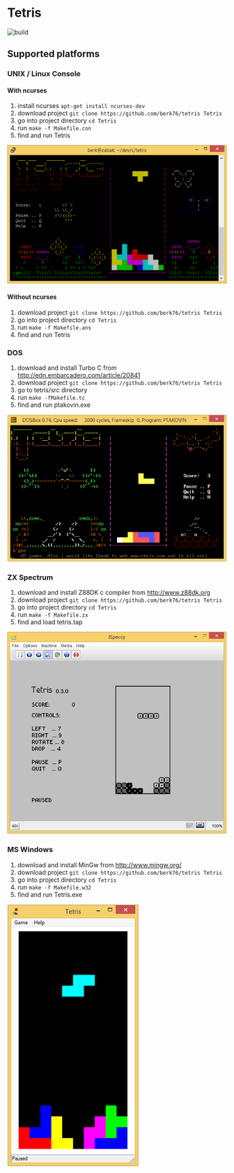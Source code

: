 # Tetris

![build](https://github.com/berk76/tetris/workflows/build/badge.svg)

## Supported platforms

### UNIX / Linux Console

#### With ncurses
  1. install ncurses `apt-get install ncurses-dev`
  1. download project `git clone https://github.com/berk76/tetris Tetris`
  1. go into project directory `cd Tetris`
  1. run `make -f Makefile.con`
  1. find and run Tetris

![Linux.PNG](doc/Linux.PNG)

#### Without ncurses
  1. download project `git clone https://github.com/berk76/tetris Tetris`
  1. go into project directory `cd Tetris`
  1. run `make -f Makefile.ans`
  1. find and run Tetris

### DOS
  1. download and install Turbo C from http://edn.embarcadero.com/article/20841
  1. download project `git clone https://github.com/berk76/tetris Tetris`
  1. go to tetris/src directory 
  1. run `make -fMakefile.tc`
  1. find and run ptakovin.exe

![DOS.PNG](doc/DOS.PNG)

### ZX Spectrum
  1. download and install Z88DK c compiler from http://www.z88dk.org
  1. download project `git clone https://github.com/berk76/tetris Tetris`
  1. go into project directory `cd Tetris`
  1. run `make -f Makefile.zx`
  1. find and load tetris.tap

![ZXS.PNG](doc/ZXS.PNG)

### MS Windows
  1. download and install MinGw from http://www.mingw.org/
  1. download project `git clone https://github.com/berk76/tetris Tetris`
  1. go into project directory `cd Tetris`
  1. run `make -f Makefile.w32`
  1. find and run Tetris.exe

![WIN32.PNG](doc/WIN32.PNG)

